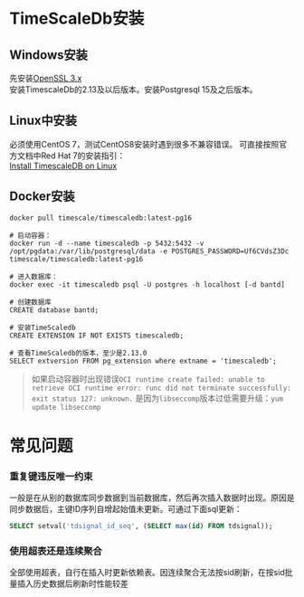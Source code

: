 # TimeScaleDb安装
## Windows安装
先安装[OpenSSL 3.x](https://slproweb.com/products/Win32OpenSSL.html)  
安装TimescaleDb的2.13及以后版本。安装Postgresql 15及之后版本。  

## Linux中安装
必须使用CentOS 7，测试CentOS8安装时遇到很多不兼容错误。
可直接按照官方文档中Red Hat 7的安装指引：  
[Install TimescaleDB on Linux](https://docs.timescale.com/self-hosted/latest/install/installation-linux/)
## Docker安装
```shell
docker pull timescale/timescaledb:latest-pg16

# 启动容器：
docker run -d --name timescaledb -p 5432:5432 -v /opt/pgdata:/var/lib/postgresql/data -e POSTGRES_PASSWORD=Uf6CVdsZ3Dc timescale/timescaledb:latest-pg16

# 进入数据库：
docker exec -it timescaledb psql -U postgres -h localhost [-d bantd]

# 创建数据库
CREATE database bantd;

# 安装TimeScaledb
CREATE EXTENSION IF NOT EXISTS timescaledb;

# 查看TimeScaledb的版本，至少是2.13.0
SELECT extversion FROM pg_extension where extname = 'timescaledb';
```
> 如果启动容器时出现错误`OCI runtime create failed: unable to retrieve OCI runtime error: runc did not terminate successfully: exit status 127: unknown.` 是因为`libseccomp`版本过低需要升级：`yum update libseccomp`

# 常见问题
### 重复键违反唯一约束
一般是在从别的数据库同步数据到当前数据库，然后再次插入数据时出现。原因是同步数据后，主键ID序列自增起始值未更新。可通过下面sql更新：
```sql
SELECT setval('tdsignal_id_seq', (SELECT max(id) FROM tdsignal));
```
### 使用超表还是连续聚合
全部使用超表，自行在插入时更新依赖表。因连续聚合无法按sid刷新，在按sid批量插入历史数据后刷新时性能较差
